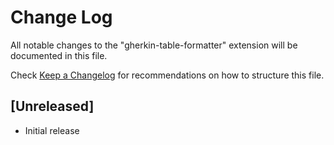 # Change Log

All notable changes to the "gherkin-table-formatter" extension will be documented in this file.

Check [Keep a Changelog](http://keepachangelog.com/) for recommendations on how to structure this file.

## [Unreleased]

- Initial release